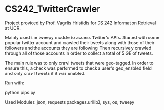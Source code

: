 # CS242_TwitterCrawler

Project provided by Prof. Vagelis Hristidis for CS 242 Information Retrieval at UCR.

Mainly used the tweepy module to access Twitter's APIs. Started with some popular twitter account and crawled their tweets along with those of their followers and the accounts they are following. Then recursively crawled through all of those accounts in order to collect a total of 5 GB of tweets.

The main rule was to only crawl tweets that were geo-tagged. In order to ensure this, a check was performed to check a user's geo_enabled field and only crawl tweets if it was enabled.

Run with:

python pips.py

Used Modules: json, requests.packages.urllib3, sys, os, tweepy
